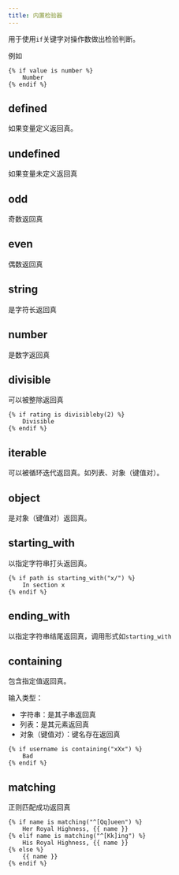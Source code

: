 ```yaml
---
title: 内置检验器
---
```



用于使用`if`关键字对操作数做出检验判断。

例如

```jinja2
{% if value is number %}
    Number
{% endif %}
```

## defined

如果变量定义返回真。

## undefined

如果变量未定义返回真

## odd

奇数返回真

## even

偶数返回真

## string

是字符长返回真

## number

是数字返回真

## divisible

可以被整除返回真

```jinja2
{% if rating is divisibleby(2) %}
    Divisible
{% endif %}
```

## iterable

可以被循环迭代返回真。如列表、对象（键值对）。

## object

是对象（键值对）返回真。

## starting_with

以指定字符串打头返回真。

```jinja2
{% if path is starting_with("x/") %}
    In section x
{% endif %}
```

## ending_with

以指定字符串结尾返回真，调用形式如`starting_with`

## containing

包含指定值返回真。

输入类型：

* 字符串：是其子串返回真
* 列表：是其元素返回真
* 对象（键值对）：键名存在返回真

```jinja2
{% if username is containing("xXx") %}
    Bad
{% endif %}
```

## matching

正则匹配成功返回真

```jinja2
{% if name is matching("^[Qq]ueen") %}
    Her Royal Highness, {{ name }}
{% elif name is matching("^[Kk]ing") %}
    His Royal Highness, {{ name }}
{% else %}
    {{ name }}
{% endif %}
```


